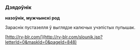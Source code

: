 ### Дзядоўнік
**назоўнік, мужчынскі род**

Зараснік пустазелля ў выглядзе калючых учэпістых пупышак.

<a rel="author">[http://rv-blr.com/](http://rv-blr.com/slounik.jsp?letterId=0&maskId=0&pageId=848)</a>
